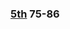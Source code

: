### [5th](https://drive.google.com/file/d/1FInsqDT4BQ_wmYilo-5zqx6GbCxxW_vO/view?usp=sharing) 75-86
